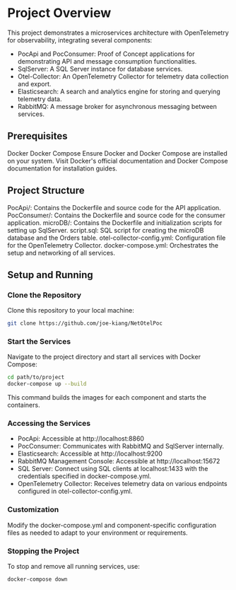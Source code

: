 # Project Overview
This project demonstrates a microservices architecture with OpenTelemetry for observability, integrating several components:

 - PocApi and PocConsumer: Proof of Concept applications for demonstrating API and message consumption functionalities.
 - SqlServer: A SQL Server instance for database services.
 - Otel-Collector: An OpenTelemetry Collector for telemetry data collection and export.
 - Elasticsearch: A search and analytics engine for storing and querying telemetry data.
 - RabbitMQ: A message broker for asynchronous messaging between services.

## Prerequisites
Docker
Docker Compose
Ensure Docker and Docker Compose are installed on your system. Visit Docker's official documentation and Docker Compose documentation for installation guides.

## Project Structure
PocApi/: Contains the Dockerfile and source code for the API application.
PocConsumer/: Contains the Dockerfile and source code for the consumer application.
microDB/: Contains the Dockerfile and initialization scripts for setting up SqlServer.
script.sql: SQL script for creating the microDB database and the Orders table.
otel-collector-config.yml: Configuration file for the OpenTelemetry Collector.
docker-compose.yml: Orchestrates the setup and networking of all services.

## Setup and Running
### Clone the Repository
Clone this repository to your local machine:
```sh
git clone https://github.com/joe-kiang/NetOtelPoc
```
### Start the Services
Navigate to the project directory and start all services with Docker Compose:

```sh
cd path/to/project
docker-compose up --build
```
This command builds the images for each component and starts the containers.

### Accessing the Services
 - PocApi: Accessible at http://localhost:8860
 - PocConsumer: Communicates with RabbitMQ and SqlServer internally.
 - Elasticsearch: Accessible at http://localhost:9200
 - RabbitMQ Management Console: Accessible at http://localhost:15672
 - SQL Server: Connect using SQL clients at localhost:1433 with the credentials specified in docker-compose.yml.
 - OpenTelemetry Collector: Receives telemetry data on various endpoints configured in otel-collector-config.yml.
   
### Customization
Modify the docker-compose.yml and component-specific configuration files as needed to adapt to your environment or requirements.

### Stopping the Project
To stop and remove all running services, use:
```sh
docker-compose down
```
